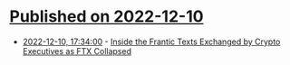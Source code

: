 # [Published on 2022-12-10](index.md)

* [2022-12-10, 17:34:00](https://news.slashdot.org/story/22/12/10/0527237/inside-the-frantic-texts-exchanged-by-crypto-executives-as-ftx-collapsed?utm_source=rss1.0mainlinkanon&utm_medium=feed) - [Inside the Frantic Texts Exchanged by Crypto Executives as FTX Collapsed](https://news.slashdot.org/story/22/12/10/0527237/inside-the-frantic-texts-exchanged-by-crypto-executives-as-ftx-collapsed?utm_source=rss1.0mainlinkanon&utm_medium=feed)
